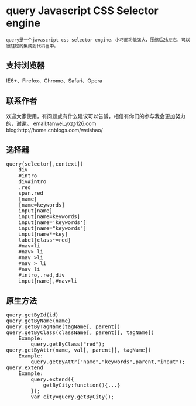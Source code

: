 query Javascript CSS Selector engine
====================================

    query是一个javascript css selector engine，小巧而功能强大，压缩后2k左右，可以很轻松的集成到代码当中。

<h2>支持浏览器</h2>
    IE6+、Firefox、Chrome、Safari、Opera

<h2>联系作者</h2>
    欢迎大家使用，有问题或有什么建议可以告诉，相信有你们的参与我会更加努力的，谢谢。   
    email:tanwei_yx@126.com
    blog:http://home.cnblogs.com/weishao/

<h2>选择器</h2>
<pre>
query(selector[,context])
    div
    #intro
    div#intro                    
    .red                
    span.red
    [name] 
    [name=keywords]          
    input[name]                
    input[name=keywords]
    input[name='keywords']
    input[name="keywords"]                
    input[name*=key]
    label[class~=red]
    #nav>li
    #nav> li
    #nav >li
    #nav > li
    #nav li
    #intro,.red,div
    input[name],#nav>li    
</pre>

<h2>原生方法</h2>   
<pre>
query.getById(id)
query.getByName(name)
query.getByTagName(tagName[, parent])
query.getByClass(className[, parent][, tagName])
    Example:
        query.getByClass("red");
query.getByAttr(name, val[, parent][, tagName])
    Example:
        query.getByAttr("name","keywords",parent,"input");                                    
query.extend
    Example:
        query.extend({                       
            getByCity:function(){...}
        });
        var city=query.getByCity();
</pre>